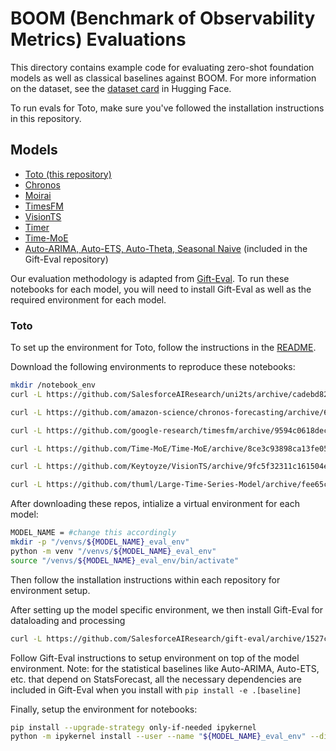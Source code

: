 # BOOM (Benchmark of Observability Metrics) Evaluations

This directory contains example code for evaluating zero-shot foundation models as well as classical baselines against BOOM. For more information on the dataset, see the [dataset card](https://huggingface.co/datasets/Datadog/BOOM) in Hugging Face.

To run evals for Toto, make sure you've followed the installation instructions in this repository.

## Models

- [Toto (this repository)](https://github.com/DataDog/toto)
- [Chronos](https://github.com/amazon-science/chronos-forecasting)
- [Moirai](https://github.com/SalesforceAIResearch/uni2ts)
- [TimesFM](https://github.com/google-research/timesfm)
- [VisionTS](https://github.com/Keytoyze/VisionTS.git)
- [Timer](https://github.com/thuml/Large-Time-Series-Model.git)
- [Time-MoE](https://github.com/Time-MoE/Time-MoE.git)
- [Auto-ARIMA, Auto-ETS, Auto-Theta, Seasonal Naive](https://github.com/SalesforceAIResearch/gift-eval) (included in the Gift-Eval repository)


Our evaluation methodology is adapted from [Gift-Eval](https://github.com/SalesforceAIResearch/gift-eval). To run these notebooks for each model, you will need to install Gift-Eval as well as the required environment for each model.

### Toto
To set up the environment for Toto, follow the instructions in the [README](/README.md).

Download the following environments to reproduce these notebooks:

```sh
mkdir /notebook_env
curl -L https://github.com/SalesforceAIResearch/uni2ts/archive/cadebd82106e32409b7854b033dbd7a68de87fc0.tar.gz -o /notebook_env/moirai.tar.gz

curl -L https://github.com/amazon-science/chronos-forecasting/archive/6166d284f467da7befc206f6a5b6b2bc1a794a87.tar.gz -o /notebook_env/chronos.tar.gz

curl -L https://github.com/google-research/timesfm/archive/9594c0618dec116e5006ef71a3d7f19630e00a0c.tar.gz -o /notebook_env/timesfm.tar.gz

curl -L https://github.com/Time-MoE/Time-MoE/archive/8ce3c93898ca13fe05449370c0ff372a79711a47.tar.gz -o /notebook_env/time-moe.tar.gz

curl -L https://github.com/Keytoyze/VisionTS/archive/9fc5f32311c161504e0a2be0f3c8f7f29e41923e.tar.gz -o /notebook_env/visionts.tar.gz

curl -L https://github.com/thuml/Large-Time-Series-Model/archive/fee65cb8fbd0a1474a23829d68e9e2ed23ff16ab.tar.gz -o /notebook_env/timer.tar.gz
```

After downloading these repos, intialize a virtual environment for each model:
```sh
MODEL_NAME = #change this accordingly
mkdir -p "/venvs/${MODEL_NAME}_eval_env"
python -m venv "/venvs/${MODEL_NAME}_eval_env"
source "/venvs/${MODEL_NAME}_eval_env/bin/activate"
```

Then follow the installation instructions within each repository for environment setup.

After setting up the model specific environment, we then install Gift-Eval for dataloading and processing
```sh
curl -L https://github.com/SalesforceAIResearch/gift-eval/archive/1527c41589189ad1bc3883ed4d3d97b3e5a3b47c.tar.gz -o /notebook_env/gift-eval.tar.gz
```

Follow Gift-Eval instructions to setup environment on top of the model environment. Note: for the statistical baselines like Auto-ARIMA, Auto-ETS, etc. that depend on StatsForecast, all the necessary dependencies are included in Gift-Eval when you install with `pip install -e .[baseline]`

Finally, setup the environment for notebooks:
```sh
pip install --upgrade-strategy only-if-needed ipykernel
python -m ipykernel install --user --name "${MODEL_NAME}_eval_env" --display-name "${MODEL_NAME}_eval_env" || echo "Warning: Failed to install Jupyter kernel for $MODEL_NAME"
```
